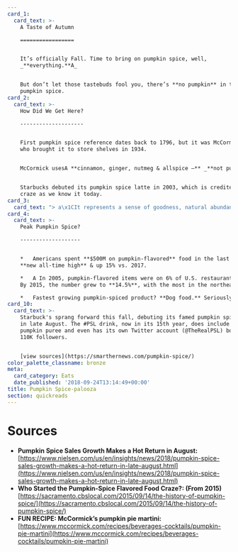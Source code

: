 ```yaml
---
card_1:
  card_text: >-
    A Taste of Autumn

    =================


    It’s officially Fall. Time to bring on pumpkin spice, well,
    _**everything.**A_


    But don’t let those tastebuds fool you, there’s **no pumpkin** in that
    pumpkin spice.
card_2:
  card_text: >-
    How Did We Get Here?

    --------------------


    First pumpkin spice reference dates back to 1796, but it was McCormick & Co.
    who brought it to store shelves in 1934.


    McCormick usesA **cinnamon, ginger, nutmeg & allspice –** _**not pumpkin**._


    Starbucks debuted its pumpkin spice latte in 2003, which is credited for the
    craze as we know it today.
card_3:
  card_text: "> a\x1CIt represents a sense of goodness, natural abundance and old values that people think are good.”\n> \n> Cindy Ott, author of a\x1CPumpkin: The Curious History of an American Icon,\" on how Americans have used pumpkin pie & the spices in it to maintain connections to nature and our country's beginnings. America is the only country in the world that consumes pumpkin as a seasonal food or drink."
card_4:
  card_text: >-
    Peak Pumpkin Spice?

    -------------------


    *   Americans spent **$500M on pumpkin-flavored** food in the last year, a
    **new all-time high** & up 15% vs. 2017.

    *   A In 2005, pumpkin-flavored items were on 6% of U.S. restaurant menus.
    By 2015, the number grew to **14.5%**, with the most in the northeast.

    *   Fastest growing pumpkin-spiced product? **Dog food.** Seriously.
card_10:
  card_text: >-
    Starbuck's sprang forward this fall, debuting its famed pumpkin spice latte
    in late August. The #PSL drink, now in its 15th year, does include actual
    pumpkin puree and even has its own Twitter account (@TheRealPSL) boasting
    110K followers.


    [view sources](https://smarthernews.com/pumpkin-spice/)
color_palette_classname: bronze
meta:
  card_category: Eats
  date_published: '2018-09-24T13:14:49+00:00'
title: Pumpkin Spice-palooza
section: quickreads
---
```

Sources
=======

*   **Pumpkin Spice Sales Growth Makes a Hot Return in August:**  
    [https://www.nielsen.com/us/en/insights/news/2018/pumpkin-spice-sales-growth-makes-a-hot-return-in-late-august.html](https://www.nielsen.com/us/en/insights/news/2018/pumpkin-spice-sales-growth-makes-a-hot-return-in-late-august.html)
*   **Who Started the Pumpkin-Spice Flavored Food Craze?: (From 2015)**  
    [https://sacramento.cbslocal.com/2015/09/14/the-history-of-pumpkin-spice/](https://sacramento.cbslocal.com/2015/09/14/the-history-of-pumpkin-spice/)
*   **FUN RECIPE: McCormick’s pumpkin pie martini:**  
    [https://www.mccormick.com/recipes/beverages-cocktails/pumpkin-pie-martini](https://www.mccormick.com/recipes/beverages-cocktails/pumpkin-pie-martini)